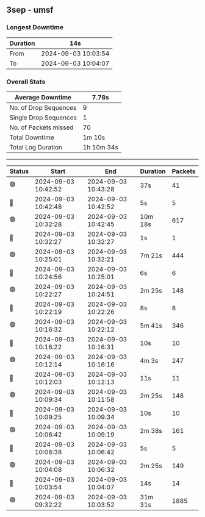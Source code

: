 
## 3sep - umsf

### Longest Downtime

Duration | 14s
---- | ----
From | 2024-09-03 10:03:54
To | 2024-09-03 10:04:07

### Overall Stats

Average Downtime | 7.78s
---- | ----
No. of Drop Sequences | 9
Single Drop Sequences | 1
No. of Packets missed | 70
Total Downtime | 1m 10s
Total Log Duration | 1h 10m 34s


---------

Status | Start | End | Duration | Packets
---- | ---- | ---- | ---- | ----
🟢 | 2024-09-03 10:42:52 | 2024-09-03 10:43:28 | 37s | 41
🔴 | 2024-09-03 10:42:48 | 2024-09-03 10:42:52 | 5s | 5
🟢 | 2024-09-03 10:32:28 | 2024-09-03 10:42:45 | 10m 18s | 617
🔴 | 2024-09-03 10:32:27 | 2024-09-03 10:32:27 | 1s | 1
🟢 | 2024-09-03 10:25:01 | 2024-09-03 10:32:21 | 7m 21s | 444
🔴 | 2024-09-03 10:24:56 | 2024-09-03 10:25:01 | 6s | 6
🟢 | 2024-09-03 10:22:27 | 2024-09-03 10:24:51 | 2m 25s | 148
🔴 | 2024-09-03 10:22:19 | 2024-09-03 10:22:26 | 8s | 8
🟢 | 2024-09-03 10:16:32 | 2024-09-03 10:22:12 | 5m 41s | 346
🔴 | 2024-09-03 10:16:22 | 2024-09-03 10:16:31 | 10s | 10
🟢 | 2024-09-03 10:12:14 | 2024-09-03 10:16:16 | 4m 3s | 247
🔴 | 2024-09-03 10:12:03 | 2024-09-03 10:12:13 | 11s | 11
🟢 | 2024-09-03 10:09:34 | 2024-09-03 10:11:58 | 2m 25s | 148
🔴 | 2024-09-03 10:09:25 | 2024-09-03 10:09:34 | 10s | 10
🟢 | 2024-09-03 10:06:42 | 2024-09-03 10:09:19 | 2m 38s | 161
🔴 | 2024-09-03 10:06:38 | 2024-09-03 10:06:42 | 5s | 5
🟢 | 2024-09-03 10:04:08 | 2024-09-03 10:06:32 | 2m 25s | 149
🔴 | 2024-09-03 10:03:54 | 2024-09-03 10:04:07 | 14s | 14
🟢 | 2024-09-03 09:32:22 | 2024-09-03 10:03:52 | 31m 31s | 1885